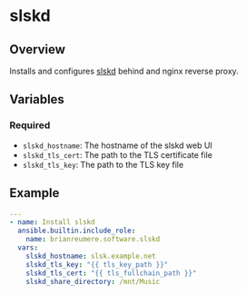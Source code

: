 # slskd

## Overview

Installs and configures [slskd](https://github.com/slskd/slskd) behind and nginx reverse proxy.

## Variables

### Required

- `slskd_hostname`: The hostname of the slskd web UI
- `slskd_tls_cert`: The path to the TLS certificate file
- `slskd_tls_key`: The path to the TLS key file

## Example

```yaml
---
- name: Install slskd
  ansible.builtin.include_role:
    name: brianreumere.software.slskd
  vars:
    slskd_hostname: slsk.example.net
    slskd_tls_key: "{{ tls_key_path }}"
    slskd_tls_cert: "{{ tls_fullchain_path }}"
    slskd_share_directory: /mnt/Music
```
